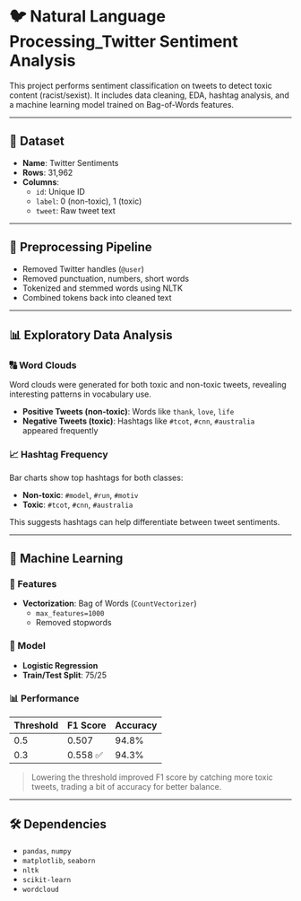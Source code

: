 # 🐦 Natural Language Processing_Twitter Sentiment Analysis

This project performs sentiment classification on tweets to detect toxic content (racist/sexist). It includes data cleaning, EDA, hashtag analysis, and a machine learning model trained on Bag-of-Words features.

---

## 📁 Dataset

- **Name**: Twitter Sentiments
- **Rows**: 31,962
- **Columns**:
  - `id`: Unique ID
  - `label`: 0 (non-toxic), 1 (toxic)
  - `tweet`: Raw tweet text

---

## 🧼 Preprocessing Pipeline

- Removed Twitter handles (`@user`)
- Removed punctuation, numbers, short words
- Tokenized and stemmed words using NLTK
- Combined tokens back into cleaned text

---

## 📊 Exploratory Data Analysis

### 🔠 Word Clouds

Word clouds were generated for both toxic and non-toxic tweets, revealing interesting patterns in vocabulary use.

- **Positive Tweets (non-toxic)**: Words like `thank`, `love`, `life`
- **Negative Tweets (toxic)**: Hashtags like `#tcot`, `#cnn`, `#australia` appeared frequently

### 📈 Hashtag Frequency

Bar charts show top hashtags for both classes:

- **Non-toxic**: `#model`, `#run`, `#motiv`
- **Toxic**: `#tcot`, `#cnn`, `#australia`

This suggests hashtags can help differentiate between tweet sentiments.

---

## 🧠 Machine Learning

### 🔧 Features
- **Vectorization**: Bag of Words (`CountVectorizer`)
  - `max_features=1000`
  - Removed stopwords

### 🤖 Model
- **Logistic Regression**
- **Train/Test Split**: 75/25

### 📊 Performance

| Threshold | F1 Score | Accuracy |
|-----------|----------|----------|
| 0.5       | 0.507    | 94.8%    |
| 0.3       | 0.558 ✅ | 94.3%    |

> Lowering the threshold improved F1 score by catching more toxic tweets, trading a bit of accuracy for better balance.

---

## 🛠️ Dependencies

- `pandas`, `numpy`
- `matplotlib`, `seaborn`
- `nltk`
- `scikit-learn`
- `wordcloud`

